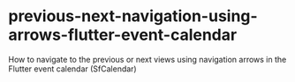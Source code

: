 # previous-next-navigation-using-arrows-flutter-event-calendar
How to navigate to the previous or next views using navigation arrows in the Flutter event calendar (SfCalendar)
